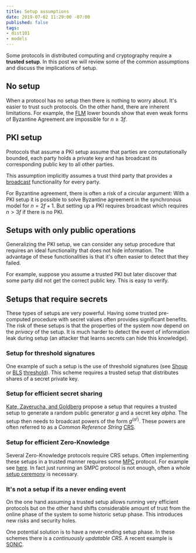 ```yaml
---
title: Setup assumptions
date: 2019-07-02 11:29:00 -07:00
published: false
tags:
- dist101
- models
---
```


Some protocols in distributed computing and cryptography require a **trusted setup**. In this post we will review some of the common assumptions and discuss the implications of setup.


## No setup
When a protocol has no setup then there is nothing to worry about. It's easier to trust such protocols. On the other hand, there are inherent limitations. For example, the [FLM](https://groups.csail.mit.edu/tds/papers/Lynch/FischerLynchMerritt-dc.pdf) lower bounds show that even weak forms of Byzantine Agreement are impossible for $n \geq 3f$.

## PKI setup
Protocols that assume a PKI setup assume that parties are computationally bounded, each party holds a private key and has broadcast its corresponding public key to all other parties.

This assumption implicitly assumes a trust third party that provides a [broadcast](https://ittaiab.github.io/2019-06-27-defining-consensus/) functionality for every party. 

For Byzantine agreement, there is often a risk of a circular argument: With a PKI setup it is possible to solve Byzantine agreement in the synchronous model for $n=2f+1$. But setting up a PKI requires broadcast which requires $n>3f$ if there is no PKI.

## Setups with only public operations

Generalizing the PKI setup, we can consider any setup procedure that requires an ideal functionality that does not hide information. The advantage of these functionalities is that it's often easier to detect that they failed. 

For example, suppose you assume a trusted PKI but later discover that some party did not get the correct public key. This is easy to verify.
 

## Setups that require secrets

These types of setups are very powerful. Having some trusted pre-computed procedure with secret values often provides significant benefits.  The risk of these setups is that the properties of the system now depend on the *privacy* of the setup. It is much harder to detect the event of information leak during setup (an attacker that learns secrets can hide this knowledge).

### Setup for threshold signatures
One example of such a setup is the use of threshold signatures (see [Shoup](https://www.iacr.org/archive/eurocrypt2000/1807/18070209-new.pdf) or [BLS](https://www.iacr.org/archive/asiacrypt2001/22480516.pdf) [threshold](https://www.iacr.org/archive/pkc2003/25670031/25670031.pdf)). This scheme requires a trusted setup that distributes shares of a secret private key.

### Setup for efficient secret sharing
[Kate, Zaverucha, and Goldberg](https://www.cypherpunks.ca/~iang/pubs/PolyCommit-AsiaCrypt.pdf) propose a setup that requires a trusted setup to generate a random public generator $g$ and a secret key $alpha$. The setup then needs to broadcast powers of the form $g^(\alpha^i)$. These powers are often referred to as a *Common Reference String* [CRS](https://en.wikipedia.org/wiki/Common_reference_string_model).

### Setup for efficient Zero-Knowledge
Several Zero-Knowledge protocols require CRS setups. Often implementing these setups in a trusted manner requires some [MPC](http://u.cs.biu.ac.il/~lindell/MPC-resources.html) protocol. For example see [here](https://eprint.iacr.org/2017/1050). In fact just running an SMPC protocol is not enough, often a whole [setup ceremony](https://z.cash/technology/paramgen/) is necessary.

### It's not a setup if its a never ending event
On the one hand assuming a trusted setup allows running very efficient protocols but on the other hand shifts considerable amount of trust from the online phase of the system to some historic setup phase. This introduces new risks and security holes. 

One potential solution is to have a never-ending setup phase. In these schemes there is a *continuously updatable CRS*. A recent example is [SONIC](https://eprint.iacr.org/2019/099.pdf).

